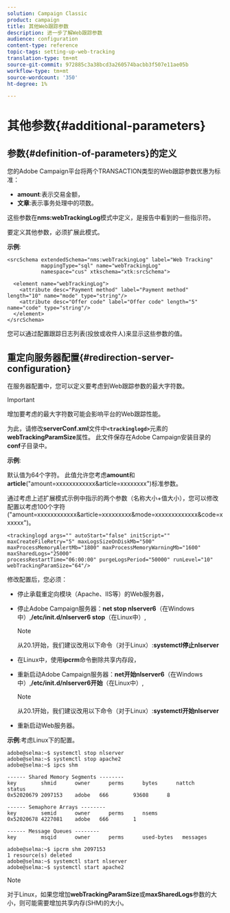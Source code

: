 ```yaml
---
solution: Campaign Classic
product: campaign
title: 其他Web跟踪参数
description: 进一步了解Web跟踪参数
audience: configuration
content-type: reference
topic-tags: setting-up-web-tracking
translation-type: tm+mt
source-git-commit: 972885c3a38bcd3a260574bacbb3f507e11ae05b
workflow-type: tm+mt
source-wordcount: '350'
ht-degree: 1%

---
```



# 其他参数{#additional-parameters}

## 参数{#definition-of-parameters}的定义

您的Adobe Campaign平台将两个TRANSACTION类型的Web跟踪参数优惠为标准：

* **amount**:表示交易金额，
* **文章**:表示事务处理中的项数。

这些参数在&#x200B;**nms:webTrackingLog**&#x200B;模式中定义，是报告中看到的一些指示符。

要定义其他参数，必须扩展此模式。

**示例**:

```
<srcSchema extendedSchema="nms:webTrackingLog" label="Web Tracking"
           mappingType="sql" name="webTrackingLog" 
           namespace="cus" xtkschema="xtk:srcSchema">

  <element name="webTrackingLog">
    <attribute desc="Payment method" label="Payment method" length="10" name="mode" type="string"/>
    <attribute desc="Offer code" label="Offer code" length="5" name="code" type="string"/>
  </element>
</srcSchema>
```

您可以通过配置跟踪日志列表(投放或收件人)来显示这些参数的值。

## 重定向服务器配置{#redirection-server-configuration}

在服务器配置中，您可以定义要考虑到Web跟踪参数的最大字符数。

>[!IMPORTANT]
>
>增加要考虑的最大字符数可能会影响平台的Web跟踪性能。

为此，请修改&#x200B;**serverConf.xml**&#x200B;文件中&#x200B;**`<trackinglogd>`**&#x200B;元素的&#x200B;**webTrackingParamSize**&#x200B;属性。 此文件保存在Adobe Campaign安装目录的&#x200B;**conf**&#x200B;子目录中。

**示例**:

默认值为64个字符。 此值允许您考虑&#x200B;**amount**&#x200B;和&#x200B;**article**(&quot;amount=xxxxxxxxxxxx&amp;article=xxxxxxxx&quot;)标准参数。

通过考虑上述扩展模式示例中指示的两个参数（名称大小+值大小），您可以修改配置以考虑100个字符(&quot;amount=xxxxxxxxxxxx&amp;article=xxxxxxxxx&amp;mode=xxxxxxxxxxxxx&amp;code=xxxxxx&quot;)。

```
<trackinglogd args="" autoStart="false" initScript="" maxCreateFileRetry="5" maxLogsSizeOnDiskMb="500"
maxProcessMemoryAlertMb="1800" maxProcessMemoryWarningMb="1600" maxSharedLogs="25000"
processRestartTime="06:00:00" purgeLogsPeriod="50000" runLevel="10"
webTrackingParamSize="64"/>
```

修改配置后，您必须：

* 停止承载重定向模块（Apache、IIS等）的Web服务器，
* 停止Adobe Campaign服务器：**net stop nlserver6**（在Windows中）,**/etc/init.d/nlserver6 stop**（在Linux中）,

   >[!NOTE]
   >
   >从20.1开始，我们建议改用以下命令（对于Linux）:**systemctl停止nlserver**

* 在Linux中，使用&#x200B;**ipcrm**&#x200B;命令删除共享内存段，
* 重新启动Adobe Campaign服务器：**net开始nlserver6**（在Windows中）,**/etc/init.d/nlserver6开始**（在Linux中）,

   >[!NOTE]
   >
   >从20.1开始，我们建议改用以下命令（对于Linux）:**systemctl开始nlserver**

* 重新启动Web服务器。

**示例**:考虑Linux下的配置。

```
adobe@selma:~$ systemctl stop nlserver
adobe@selma:~$ systemctl stop apache2
adobe@selma:~$ ipcs shm

------ Shared Memory Segments --------
key        shmid      owner      perms      bytes      nattch     status      
0x52020679 2097153    adobe   666        93608      8                       

------ Semaphore Arrays --------
key        semid      owner      perms      nsems     
0x52020678 4227081    adobe   666        1         

------ Message Queues --------
key        msqid      owner      perms      used-bytes   messages    

adobe@selma:~$ ipcrm shm 2097153                             
1 resource(s) deleted
adobe@selma:~$ systemctl start nlserver
adobe@selma:~$ systemctl start apache2
```

>[!NOTE]
>
>对于Linux，如果您增加&#x200B;**webTrackingParamSize**&#x200B;或&#x200B;**maxSharedLogs**&#x200B;参数的大小，则可能需要增加共享内存(SHM)的大小。

